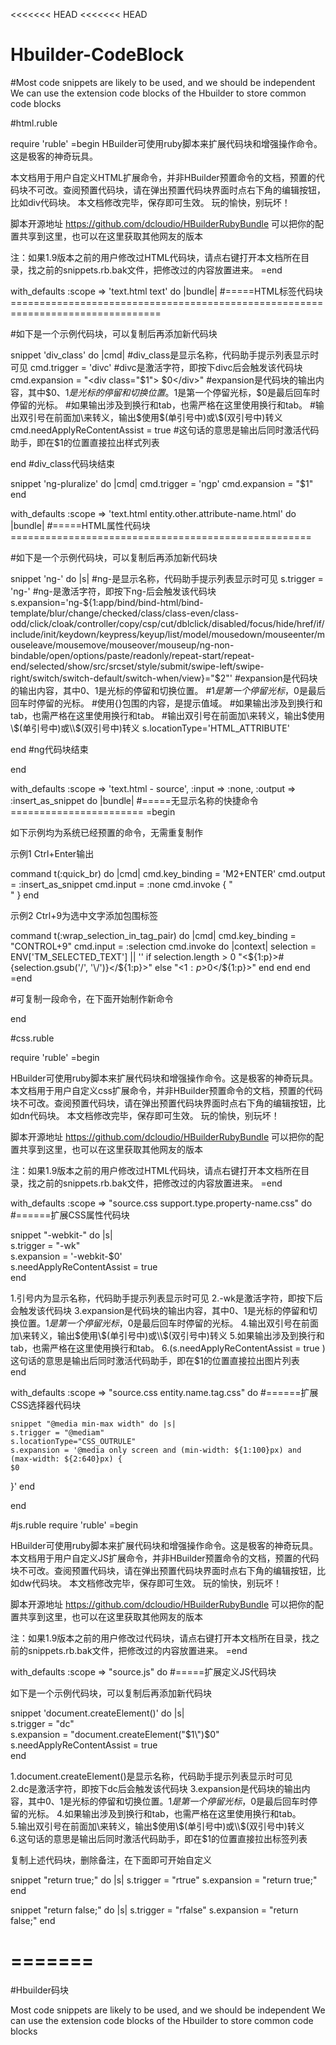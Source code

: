 <<<<<<< HEAD
<<<<<<< HEAD
# Hbuilder-CodeBlock
#Most code snippets are likely to be used, and we should be independent
We can use the extension code blocks of the Hbuilder to store common code blocks



#html.ruble

require 'ruble'
=begin
HBuilder可使用ruby脚本来扩展代码块和增强操作命令。这是极客的神奇玩具。

  本文档用于用户自定义HTML扩展命令，并非HBuilder预置命令的文档，预置的代码块不可改。查阅预置代码块，请在弹出预置代码块界面时点右下角的编辑按钮，比如div代码块。
  本文档修改完毕，保存即可生效。
  玩的愉快，别玩坏！

  脚本开源地址 https://github.com/dcloudio/HBuilderRubyBundle
  可以把你的配置共享到这里，也可以在这里获取其他网友的版本
  
  注：如果1.9版本之前的用户修改过HTML代码块，请点右键打开本文档所在目录，找之前的snippets.rb.bak文件，把修改过的内容放置进来。 
=end

  with_defaults :scope => 'text.html text' do |bundle|  #=====HTML标签代码块================================================================================

#如下是一个示例代码块，可以复制后再添加新代码块

  snippet 'div_class' do |cmd|  #div_class是显示名称，代码助手提示列表显示时可见
    cmd.trigger = 'divc'        #divc是激活字符，即按下divc后会触发该代码块
    cmd.expansion = "<div class=\"$1\">
	$0</div>" #expansion是代码块的输出内容，其中$0、$1是光标的停留和切换位置。$1是第一个停留光标，$0是最后回车时停留的光标。
			  #如果输出涉及到换行和tab，也需严格在这里使用换行和tab。
			  #输出双引号在前面加\来转义，输出$使用\$(单引号中)或\\$(双引号中)转义
    cmd.needApplyReContentAssist = true  #这句话的意思是输出后同时激活代码助手，即在$1的位置直接拉出样式列表

  end #div_class代码块结束
  
  snippet 'ng-pluralize' do |cmd|
    cmd.trigger = 'ngp'
    cmd.expansion = "<ng-pluralize>$1</ng-pluralize>"
  end


  with_defaults :scope => 'text.html entity.other.attribute-name.html' do |bundle|  #=====HTML属性代码块====================================================

#如下是一个示例代码块，可以复制后再添加新代码块

  snippet 'ng-' do |s|   #ng-是显示名称，代码助手提示列表显示时可见
    s.trigger = 'ng-'		 #ng-是激活字符，即按下ng-后会触发该代码块
    s.expansion='ng-${1:app/bind/bind-html/bind-template/blur/change/checked/class/class-even/class-odd/click/cloak/controller/copy/csp/cut/dblclick/disabled/focus/hide/href/if/include/init/keydown/keypress/keyup/list/model/mousedown/mouseenter/mouseleave/mousemove/mouseover/mouseup/ng-non-bindable/open/options/paste/readonly/repeat-start/repeat-end/selected/show/src/srcset/style/submit/swipe-left/swipe-right/switch/switch-default/switch-when/view}="$2"'
		#expansion是代码块的输出内容，其中$0、$1是光标的停留和切换位置。
	   #$1是第一个停留光标，$0是最后回车时停留的光标。
	   #使用{}包围的内容，是提示值域。
	   #如果输出涉及到换行和tab，也需严格在这里使用换行和tab。
	   #输出双引号在前面加\来转义，输出$使用\$(单引号中)或\\$(双引号中)转义
    s.locationType='HTML_ATTRIBUTE'

  end #ng代码块结束

end


with_defaults :scope => 'text.html - source', :input => :none, :output => :insert_as_snippet do |bundle|  #=====无显示名称的快捷命令=======================
=begin

如下示例均为系统已经预置的命令，无需重复制作

示例1 Ctrl+Enter输出<br />

  command t(:quick_br) do |cmd|
    cmd.key_binding = 'M2+ENTER'
    cmd.output = :insert_as_snippet
    cmd.input = :none
    cmd.invoke { "<br />" }
  end

示例2 Ctrl+9为选中文字添加包围标签

  command t(:wrap_selection_in_tag_pair) do |cmd|
    cmd.key_binding = "CONTROL+9"
    cmd.input = :selection
    cmd.invoke do |context|
      selection = ENV['TM_SELECTED_TEXT'] || ''
      if selection.length > 0
        "<${1:p}>#{selection.gsub('/', '\/')}</${1:p}>"
      else
        "<${1:p}>$0</${1:p}>"
      end
    end
  end
=end

#可复制一段命令，在下面开始制作新命令
  
end



#css.ruble

require 'ruble'
=begin 

 HBuilder可使用ruby脚本来扩展代码块和增强操作命令。这是极客的神奇玩具。
  本文档用于用户自定义css扩展命令，并非HBuilder预置命令的文档，预置的代码块不可改。查阅预置代码块，请在弹出预置代码块界面时点右下角的编辑按钮，比如dn代码块。
  本文档修改完毕，保存即可生效。
  玩的愉快，别玩坏！
  
  脚本开源地址 https://github.com/dcloudio/HBuilderRubyBundle
  可以把你的配置共享到这里，也可以在这里获取其他网友的版本
  
  注：如果1.9版本之前的用户修改过HTML代码块，请点右键打开本文档所在目录，找之前的snippets.rb.bak文件，把修改过的内容放置进来。 
=end

with_defaults :scope => "source.css support.type.property-name.css" do    #======扩展CSS属性代码块

  snippet "-webkit-" do |s|             
    s.trigger = "-wk"                   
    s.expansion = '-webkit-$0'                                        
    s.needApplyReContentAssist = true                                                                       
  end

  1.引号内为显示名称，代码助手提示列表显示时可见
  2.-wk是激活字符，即按下后会触发该代码块
  3.expansion是代码块的输出内容，其中$0、$1是光标的停留和切换位置。$1是第一个停留光标，$0是最后回车时停留的光标。
  4.输出双引号在前面加\来转义，输出$使用\$(单引号中)或\\$(双引号中)转义
  5.如果输出涉及到换行和tab，也需严格在这里使用换行和tab。
  6.(s.needApplyReContentAssist = true )这句话的意思是输出后同时激活代码助手，即在$1的位置直接拉出图片列表     
end


with_defaults :scope => "source.css entity.name.tag.css" do   #======扩展CSS选择器代码块
	
	snippet "@media min-max width" do |s|
    s.trigger = "@mediam"
    s.locationType="CSS_OUTRULE"
	s.expansion = '@media only screen and (min-width: ${1:100}px) and (max-width: ${2:640}px) {
	$0
}'
  end
  
end


#js.ruble
require 'ruble'
=begin 

 HBuilder可使用ruby脚本来扩展代码块和增强操作命令。这是极客的神奇玩具。
  本文档用于用户自定义JS扩展命令，并非HBuilder预置命令的文档，预置的代码块不可改。查阅预置代码块，请在弹出预置代码块界面时点右下角的编辑按钮，比如dw代码块。
  本文档修改完毕，保存即可生效。
  玩的愉快，别玩坏！
  
  脚本开源地址 https://github.com/dcloudio/HBuilderRubyBundle
  可以把你的配置共享到这里，也可以在这里获取其他网友的版本
  
  注：如果1.9版本之前的用户修改过代码块，请点右键打开本文档所在目录，找之前的snippets.rb.bak文件，把修改过的内容放置进来。 
=end

with_defaults :scope => "source.js" do #=====扩展定义JS代码块

如下是一个示例代码块，可以复制后再添加新代码块

  snippet 'document.createElement()' do |s|            
    s.trigger = "dc"                                   
    s.expansion = "document.createElement(\"$1\")$0"                                                                                                                                       
    s.needApplyReContentAssist = true                  
  end

  1.document.createElement()是显示名称，代码助手提示列表显示时可见   
  2.dc是激活字符，即按下dc后会触发该代码块 
  3.expansion是代码块的输出内容，其中$0、$1是光标的停留和切换位置。$1是第一个停留光标，$0是最后回车时停留的光标。 
  4.如果输出涉及到换行和tab，也需严格在这里使用换行和tab。    
  5.输出双引号在前面加\来转义，输出$使用\$(单引号中)或\\$(双引号中)转义  
  6.这句话的意思是输出后同时激活代码助手，即在$1的位置直接拉出标签列表 
	
  复制上述代码块，删除备注，在下面即可开始自定义
    
  snippet "return true;" do |s|
  s.trigger = "rtrue"
  s.expansion = "return true;"
  end
  
  snippet "return false;" do |s|
  s.trigger = "rfalse"
  s.expansion = "return false;"
  end

=======
=======

#Hbuilder码块

Most code snippets are likely to be used, and we should be independent
We can use the extension code blocks of the Hbuilder to store common code blocks
